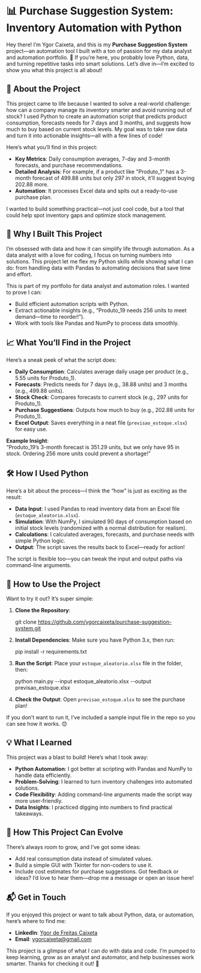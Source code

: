 # 📊 Purchase Suggestion System: Inventory Automation with Python
Hey there! I’m Ygor Caixeta, and this is my **Purchase Suggestion System** project—an automation tool I built with a ton of passion for my data analyst and automation portfolio. 🚀 If you’re here, you probably love Python, data, and turning repetitive tasks into smart solutions. Let’s dive in—I’m excited to show you what this project is all about!

## 🌟 About the Project
This project came to life because I wanted to solve a real-world challenge: how can a company manage its inventory smarter and avoid running out of stock? I used Python to create an automation script that predicts product consumption, forecasts needs for 7 days and 3 months, and suggests how much to buy based on current stock levels. My goal was to take raw data and turn it into actionable insights—all with a few lines of code!

Here’s what you’ll find in this project:
- **Key Metrics**: Daily consumption averages, 7-day and 3-month forecasts, and purchase recommendations.
- **Detailed Analysis**: For example, if a product like "Produto_1" has a 3-month forecast of 499.88 units but only 297 in stock, it’ll suggest buying 202.88 more.
- **Automation**: It processes Excel data and spits out a ready-to-use purchase plan.

I wanted to build something practical—not just cool code, but a tool that could help spot inventory gaps and optimize stock management.

## 🎯 Why I Built This Project
I’m obsessed with data and how it can simplify life through automation. As a data analyst with a love for coding, I focus on turning numbers into solutions. This project let me flex my Python skills while showing what I can do: from handling data with Pandas to automating decisions that save time and effort.

This is part of my portfolio for data analyst and automation roles. I wanted to prove I can:
- Build efficient automation scripts with Python.
- Extract actionable insights (e.g., “Produto_19 needs 256 units to meet demand—time to reorder!”).
- Work with tools like Pandas and NumPy to process data smoothly.

## 📈 What You’ll Find in the Project
Here’s a sneak peek of what the script does:
- **Daily Consumption**: Calculates average daily usage per product (e.g., 5.55 units for Produto_1).
- **Forecasts**: Predicts needs for 7 days (e.g., 38.88 units) and 3 months (e.g., 499.88 units).
- **Stock Check**: Compares forecasts to current stock (e.g., 297 units for Produto_1).
- **Purchase Suggestions**: Outputs how much to buy (e.g., 202.88 units for Produto_1).
- **Excel Output**: Saves everything in a neat file (`previsao_estoque.xlsx`) for easy use.

**Example Insight**:  
“Produto_19’s 3-month forecast is 351.29 units, but we only have 95 in stock. Ordering 256 more units could prevent a shortage!”

## 🛠️ How I Used Python
Here’s a bit about the process—I think the “how” is just as exciting as the result:
- **Data Input**: I used Pandas to read inventory data from an Excel file (`estoque_aleatorio.xlsx`).
- **Simulation**: With NumPy, I simulated 90 days of consumption based on initial stock levels (randomized with a normal distribution for realism).
- **Calculations**: I calculated averages, forecasts, and purchase needs with simple Python logic.
- **Output**: The script saves the results back to Excel—ready for action!

The script is flexible too—you can tweak the input and output paths via command-line arguments.

## 🚀 How to Use the Project
Want to try it out? It’s super simple:
1. **Clone the Repository**:
  
   git clone https://github.com/ygorcaixeta/purchase-suggestion-system.git

2. **Install Dependencies**:
   Make sure you have Python 3.x, then run:

   pip install -r requirements.txt

3. **Run the Script**:
   Place your `estoque_aleatorio.xlsx` file in the folder, then:

   python main.py --input estoque_aleatorio.xlsx --output previsao_estoque.xlsx

4. **Check the Output**:
   Open `previsao_estoque.xlsx` to see the purchase plan!

If you don’t want to run it, I’ve included a sample input file in the repo so you can see how it works. 😊

## 💡 What I Learned
This project was a blast to build! Here’s what I took away:
- **Python Automation**: I got better at scripting with Pandas and NumPy to handle data efficiently.
- **Problem-Solving**: I learned to turn inventory challenges into automated solutions.
- **Code Flexibility**: Adding command-line arguments made the script way more user-friendly.
- **Data Insights**: I practiced digging into numbers to find practical takeaways.

## 🌱 How This Project Can Evolve
There’s always room to grow, and I’ve got some ideas:
- Add real consumption data instead of simulated values.
- Build a simple GUI with Tkinter for non-coders to use it.
- Include cost estimates for purchase suggestions.
Got feedback or ideas? I’d love to hear them—drop me a message or open an issue here!

## 📬 Get in Touch
If you enjoyed this project or want to talk about Python, data, or automation, here’s where to find me:
- **LinkedIn**: [Ygor de Freitas Caixeta](https://www.linkedin.com/in/ygor-de-freitas-caixeta-a0soowkskso/)
- **Email**: [ygorcaixeta@gmail.com](mailto:ygorcaixeta@gmail.com)

This project is a glimpse of what I can do with data and code. I’m pumped to keep learning, grow as an analyst and automator, and help businesses work smarter. Thanks for checking it out! 💙
